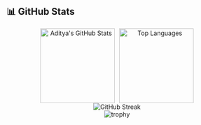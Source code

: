 ## 📊 GitHub Stats

<div align="center" style="display: flex; justify-content: center; align-items: stretch; gap: 10px;">
  <img src="https://github-readme-stats.vercel.app/api?username=AdityaSolanki189&show_icons=true&theme=dark" alt="Aditya's GitHub Stats" height="170" />
  <img src="https://github-readme-stats.vercel.app/api/top-langs/?username=AdityaSolanki189&layout=compact&theme=dark&hide=jupyter%20notebook,html&langs_count=8" alt="Top Languages" height="170" />
</div>

<div align="center">
  <img src="https://github-readme-streak-stats.herokuapp.com/?user=AdityaSolanki189&theme=dark" alt="GitHub Streak" />
</div>

<div align="center">
  <img src="https://github-profile-trophy.vercel.app/?username=AdityaSolanki189&theme=darkhub&no-frame=true&row=1&column=7" alt="trophy" />
</div>
